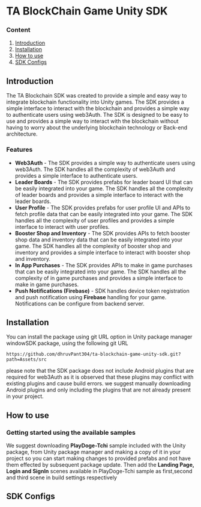 # TA BlockChain Game Unity SDK
### Content
1. [Introduction](#introduction)
2. [Installation](#installation)
3. [How to use](#how-to-use)
4. [SDK Configs](#sdk-configs)

## Introduction
The TA Blockchain SDK was created to provide a simple and easy way to integrate blockchain functionality into Unity games. The SDK provides a simple interface to interact with the blockchain and provides a simple way to authenticate users using web3Auth. The SDK is designed to be easy to use and provides a simple way to interact with the blockchain without having to worry about the underlying blockchain technology or Back-end architecture.

### Features
- **Web3Auth** - The SDK provides a simple way to authenticate users using web3Auth. The SDK handles all the complexity of web3Auth and provides a simple interface to authenticate users.
- **Leader Boards** - The SDK provides prefabs for leader board UI that can be easily integrated into your game. The SDK handles all the complexity of leader boards and provides a simple interface to interact with the leader boards.
- **User Profile** - The SDK provides prefabs for user profile UI and APIs to fetch profile data that can be easily integrated into your game. The SDK handles all the complexity of user profiles and provides a simple interface to interact with user profiles.
- **Booster Shop and Inventory** - The SDK provides APIs to fetch booster shop data and inventory data that can be easily integrated into your game. The SDK handles all the complexity of booster shop and inventory and provides a simple interface to interact with booster shop and inventory.
- **In App Purchases** - The SDK provides APIs to make in game purchases that can be easily integrated into your game. The SDK handles all the complexity of in game purchases and provides a simple interface to make in game purchases.
- **Push Notifications (Firebase)** - SDK handles device token registration and push notification using **Firebase** handling for your game. Notifications can be configure from backend server.

## Installation
You can install the package using git URL option in Unity package manager windowSDK package, using the following git URL
```
https://github.com/dhruvPant304/ta-blockchain-game-unity-sdk.git?path=Assets/src
```
please note that the SDK package does not include Android plugins that are required for web3Auth as it is observed that these plugins may conflict with existing plugins and cause build errors.
we suggest manually downloading Android plugins and only including the plugins that are not already present in your project.

## How to use

### Getting started using the available samples
We suggest downloading **PlayDoge-Tchi** sample included with the Unity package, from Unity package manager and making a copy of it in your project so you can start making changes to provided prefabs and not have them effected by subsequent package update. Then add the **Landing Page, Login and SignIn** scenes available in PlayDoge-Tchi sample as first,second and third scene in build settings respectively

## SDK Configs